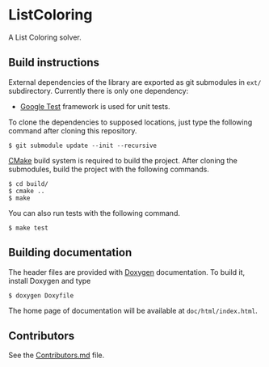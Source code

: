 # ListColoring

A List Coloring solver.

## Build instructions

External dependencies of the library are exported as git submodules in `ext/` subdirectory. Currently there is only one dependency:

* [Google Test](https://github.com/google/googletest/) framework is used for unit tests.

To clone the dependencies to supposed locations, just type the following command after cloning this repository.

```
$ git submodule update --init --recursive
```

[CMake](https://cmake.org/) build system is required to build the project.
After cloning the submodules, build the project with the following commands.

```
$ cd build/
$ cmake ..
$ make
```

You can also run tests with the following command.

```
$ make test
```

## Building documentation

The header files are provided with [Doxygen](http://www.doxygen.nl/) documentation.
To build it, install Doxygen and type

```
$ doxygen Doxyfile
```

The home page of documentation will be available at `doc/html/index.html`.

## Contributors

See the [Contributors.md](Contributors.md) file.
